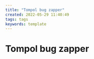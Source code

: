 ```yaml
---
title: "Tompol bug zapper"
created: 2022-05-29 11:40:49
tags: tags
keywords: template
---
```


# Tompol bug zapper
